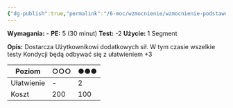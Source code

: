 ```yaml
---
{"dg-publish":true,"permalink":"/6-moc/wzmocnienie/wzmocnienie-podstawowe/przyplyw-sil/","dgPassFrontmatter":true}
---
```


**Wymagania:** -
**PE:** 5 (30 minut)
**Test:** -2
**Użycie:** 1 Segment

**Opis:** Dostarcza Użytkownikowi dodatkowych sił. W tym czasie wszelkie testy Kondycji będą odbywać się z ułatwieniem +3

| Poziom     | ○○○ | ●●● |
| ---------- | --- | --- |
| Ułatwienie | -   | 2   |
| Koszt      | 200 | 100 |